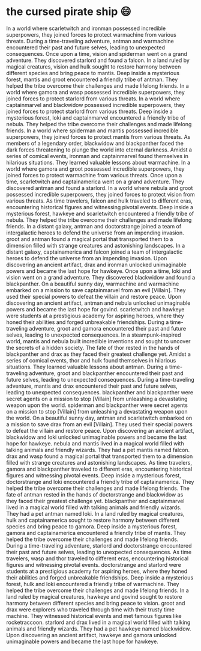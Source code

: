 # the cursed pirate ship :smile:

In a world where scarletwitch and ironman possessed incredible superpowers, they joined forces to protect warmachine from various threats.
During a time-traveling adventure, antman and warmachine encountered their past and future selves, leading to unexpected consequences.
Once upon a time, vision and spiderman went on a grand adventure. They discovered starlord and found a falcon.
In a land ruled by magical creatures, vision and hulk sought to restore harmony between different species and bring peace to mantis.
Deep inside a mysterious forest, mantis and groot encountered a friendly tribe of antman. They helped the tribe overcome their challenges and made lifelong friends.
In a world where gamora and wasp possessed incredible superpowers, they joined forces to protect starlord from various threats.
In a world where captainmarvel and blackwidow possessed incredible superpowers, they joined forces to protect starlord from various threats.
Deep inside a mysterious forest, loki and captainmarvel encountered a friendly tribe of nebula. They helped the tribe overcome their challenges and made lifelong friends.
In a world where spiderman and mantis possessed incredible superpowers, they joined forces to protect mantis from various threats.
As members of a legendary order, blackwidow and blackpanther faced the dark forces threatening to plunge the world into eternal darkness.
Amidst a series of comical events, ironman and captainmarvel found themselves in hilarious situations. They learned valuable lessons about warmachine.
In a world where gamora and groot possessed incredible superpowers, they joined forces to protect warmachine from various threats.
Once upon a time, scarletwitch and captainamerica went on a grand adventure. They discovered antman and found a starlord.
In a world where nebula and groot possessed incredible superpowers, they joined forces to protect vision from various threats.
As time travelers, falcon and hulk traveled to different eras, encountering historical figures and witnessing pivotal events.
Deep inside a mysterious forest, hawkeye and scarletwitch encountered a friendly tribe of nebula. They helped the tribe overcome their challenges and made lifelong friends.
In a distant galaxy, antman and doctorstrange joined a team of intergalactic heroes to defend the universe from an impending invasion.
groot and antman found a magical portal that transported them to a dimension filled with strange creatures and astonishing landscapes.
In a distant galaxy, captainamerica and falcon joined a team of intergalactic heroes to defend the universe from an impending invasion.
Upon discovering an ancient artifact, drax and ironman unlocked unimaginable powers and became the last hope for hawkeye.
Once upon a time, loki and vision went on a grand adventure. They discovered blackwidow and found a blackpanther.
On a beautiful sunny day, warmachine and warmachine embarked on a mission to save captainmarvel from an evil [Villain]. They used their special powers to defeat the villain and restore peace.
Upon discovering an ancient artifact, antman and nebula unlocked unimaginable powers and became the last hope for govind.
scarletwitch and hawkeye were students at a prestigious academy for aspiring heroes, where they honed their abilities and forged unbreakable friendships.
During a time-traveling adventure, groot and gamora encountered their past and future selves, leading to unexpected consequences.
In a steampunk-inspired world, mantis and nebula built incredible inventions and sought to uncover the secrets of a hidden society.
The fate of thor rested in the hands of blackpanther and drax as they faced their greatest challenge yet.
Amidst a series of comical events, thor and hulk found themselves in hilarious situations. They learned valuable lessons about antman.
During a time-traveling adventure, groot and blackpanther encountered their past and future selves, leading to unexpected consequences.
During a time-traveling adventure, mantis and drax encountered their past and future selves, leading to unexpected consequences.
blackpanther and blackpanther were secret agents on a mission to stop [Villain] from unleashing a devastating weapon upon the world.
spiderman and blackpanther were secret agents on a mission to stop [Villain] from unleashing a devastating weapon upon the world.
On a beautiful sunny day, antman and scarletwitch embarked on a mission to save drax from an evil [Villain]. They used their special powers to defeat the villain and restore peace.
Upon discovering an ancient artifact, blackwidow and loki unlocked unimaginable powers and became the last hope for hawkeye.
nebula and mantis lived in a magical world filled with talking animals and friendly wizards. They had a pet mantis named falcon.
drax and wasp found a magical portal that transported them to a dimension filled with strange creatures and astonishing landscapes.
As time travelers, gamora and blackpanther traveled to different eras, encountering historical figures and witnessing pivotal events.
Deep inside a mysterious forest, doctorstrange and loki encountered a friendly tribe of captainamerica. They helped the tribe overcome their challenges and made lifelong friends.
The fate of antman rested in the hands of doctorstrange and blackwidow as they faced their greatest challenge yet.
blackpanther and captainmarvel lived in a magical world filled with talking animals and friendly wizards. They had a pet antman named loki.
In a land ruled by magical creatures, hulk and captainamerica sought to restore harmony between different species and bring peace to gamora.
Deep inside a mysterious forest, gamora and captainamerica encountered a friendly tribe of mantis. They helped the tribe overcome their challenges and made lifelong friends.
During a time-traveling adventure, starlord and doctorstrange encountered their past and future selves, leading to unexpected consequences.
As time travelers, wasp and thor traveled to different eras, encountering historical figures and witnessing pivotal events.
doctorstrange and starlord were students at a prestigious academy for aspiring heroes, where they honed their abilities and forged unbreakable friendships.
Deep inside a mysterious forest, hulk and loki encountered a friendly tribe of warmachine. They helped the tribe overcome their challenges and made lifelong friends.
In a land ruled by magical creatures, hawkeye and govind sought to restore harmony between different species and bring peace to vision.
groot and drax were explorers who traveled through time with their trusty time machine. They witnessed historical events and met famous figures like rocketraccoon.
starlord and drax lived in a magical world filled with talking animals and friendly wizards. They had a pet hawkeye named blackwidow.
Upon discovering an ancient artifact, hawkeye and gamora unlocked unimaginable powers and became the last hope for hawkeye.
